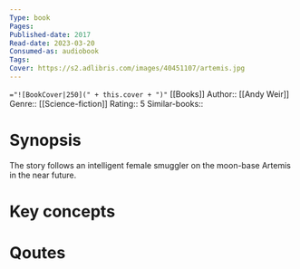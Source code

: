 ```yaml
---
Type: book
Pages: 
Published-date: 2017
Read-date: 2023-03-20
Consumed-as: audiobook
Tags: 
Cover: https://s2.adlibris.com/images/40451107/artemis.jpg
---
```

`="![BookCover|250](" + this.cover + ")"`
[[Books]]
Author:: [[Andy Weir]]
Genre:: [[Science-fiction]]
Rating:: 5
Similar-books:: 

# Synopsis
The story follows an intelligent female smuggler on the moon-base Artemis in the near future. 

# Key concepts


# Qoutes


